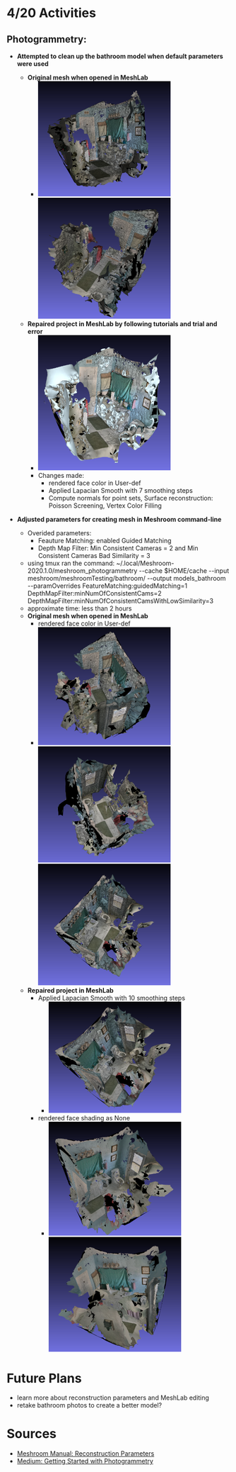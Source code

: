 # 4/20 Activities

## Photogrammetry:

- **Attempted to clean up the bathroom model when default parameters were used**
  - **Original mesh when opened in MeshLab** 
    - <img src="https://github.com/evelynhasama/CSResearch/blob/master/Spring2021-Reports/2021-04-06/bathroom1.png" width=300> <img src="https://github.com/evelynhasama/CSResearch/blob/master/Spring2021-Reports/2021-04-06/bathroom2.png" width=300>
  - **Repaired project in MeshLab by following tutorials and trial and error**
    - <img src="https://github.com/evelynhasama/CSResearch/blob/master/Spring2021-Reports/2021-04-15/bathroom_repair.png" width=300>
    - Changes made:
      - rendered face color in User-def
      - Applied Lapacian Smooth with 7 smoothing steps
      - Compute normals for point sets, Surface reconstruction: Poisson Screening, Vertex Color Filling

- **Adjusted parameters for creating mesh in Meshroom command-line**
  - Overided parameters:
    - Feauture Matching: enabled Guided Matching
    - Depth Map Filter: Min Consistent Cameras = 2 and Min Consistent Cameras Bad Similarity = 3
  - using tmux ran the command: ~/.local/Meshroom-2020.1.0/meshroom_photogrammetry --cache $HOME/cache --input meshroom/meshroomTesting/bathroom/ --output models_bathroom --paramOverrides FeatureMatching:guidedMatching=1 DepthMapFilter:minNumOfConsistentCams=2 DepthMapFilter:minNumOfConsistentCamsWithLowSimilarity=3
  - approximate time: less than 2 hours 
  - **Original mesh when opened in MeshLab** 
    - rendered face color in User-def
    - <img src="https://github.com/evelynhasama/CSResearch/blob/master/Spring2021-Reports/2021-04-15/bathroom1_og.png" width=300> <img src="https://github.com/evelynhasama/CSResearch/blob/master/Spring2021-Reports/2021-04-15/bathroom2_og.png" width=300> <img src="https://github.com/evelynhasama/CSResearch/blob/master/Spring2021-Reports/2021-04-15/bathroom3_og.png" width=300>
  - **Repaired project in MeshLab**
    - Applied Lapacian Smooth with 10 smoothing steps
      - <img src="https://github.com/evelynhasama/CSResearch/blob/master/Spring2021-Reports/2021-04-15/bathroom1.png" width=300>
    - rendered face shading as None
      - <img src="https://github.com/evelynhasama/CSResearch/blob/master/Spring2021-Reports/2021-04-15/bathroom_shading1.png" width=300> <img src="https://github.com/evelynhasama/CSResearch/blob/master/Spring2021-Reports/2021-04-15/bathroom_shading2.png" width=300>
 
# Future Plans
  - learn more about reconstruction parameters and MeshLab editing
  - retake bathroom photos to create a better model?

# Sources
- [Meshroom Manual: Reconstruction Parameters](https://meshroom-manual.readthedocs.io/en/latest/faq/reconstruction-parameters/reconstruction-parameters.html)
- [Medium: Getting Started with Photogrammetry](https://medium.com/realities-io/getting-started-with-photogrammetry-d0a6ee40cb72)
